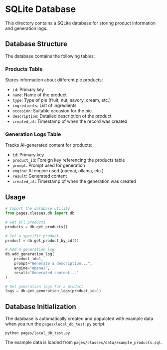 # SQLite Database

This directory contains a SQLite database for storing product information and generation logs.

## Database Structure

The database contains the following tables:

### Products Table

Stores information about different pie products:

- `id`: Primary key
- `name`: Name of the product
- `type`: Type of pie (fruit, nut, savory, cream, etc.)
- `ingredients`: List of ingredients
- `occasion`: Suitable occasion for the pie
- `description`: Detailed description of the product
- `created_at`: Timestamp of when the record was created

### Generation Logs Table

Tracks AI-generated content for products:

- `id`: Primary key
- `product_id`: Foreign key referencing the products table
- `prompt`: Prompt used for generation
- `engine`: AI engine used (openai, ollama, etc.)
- `result`: Generated content
- `created_at`: Timestamp of when the generation was created

## Usage

```python
# Import the database utility
from pages.classes.db import db

# Get all products
products = db.get_products()

# Get a specific product
product = db.get_product_by_id(1)

# Add a generation log
db.add_generation_log(
    product_id=1,
    prompt="Generate a description...",
    engine="openai",
    result="Generated content..."
)

# Get generation logs for a product
logs = db.get_generation_logs(product_id=1)
```

## Database Initialization

The database is automatically created and populated with example data when 
you run the `pages/local_db_test.py` script:

```
python pages/local_db_test.py
```

The example data is loaded from `pages/classes/data/example_products.sql`. 